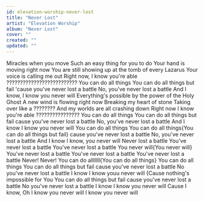 ```yaml
---
id: elevation-worship-never-lost
title: "Never Lost"
artist: "Elevation Worship"
album: "Never Lost"
cover: ""
created: ""
updated: ""
---
```


Miracles when you move
Such an easy thing for you to do
Your hand is moving right now
You are still showing up
at the tomb of every Lazarus
Your voice is calling me out
Right now, I know you're able
??????????????????????????
You can do all things
You can do all things but fail
'cause you've never lost a battle
No, you've never lost a battle
And I know, I know you never will
Everything's possible by the power of the Holy Ghost
A new wind is flowing right now
Breaking my heart of stone
Taking over like a ????????
And my worlds are all crashing down
Right now I know you're able
????????????????
You can do all things
You can do all things  but fail cause you've never lost a battle
No, you've never lost a battle
And I know I know you never will
You can do all things
You can do all things{You can do all things but fail} cause you've never lost a battle
No, you've never lost a battle
And I know I know, you never will
Never lost a battle
You've never lost a battle
You've never lost a battle
You never will{You never will}
You've never lost a battle
You've never lost a battle
You've never lost a battle
Never! Never!
You can do alllllll{You can do all things}
You can do all things
You can do all things but fail cause you've never lost a battle
No you've never lost a battle
I know I know youu never will
{Cause nothing's impossible for You
You can do all things but fail cause you've never lost a battle
No you've never lost a battle
I know I know you never will
Cause I know, Oh I know you never will
I know you never will
